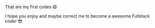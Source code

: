 That are my first codes 😄

I hope you enjoy and maybe correct me to become a awesome Fullstack coder 😎
